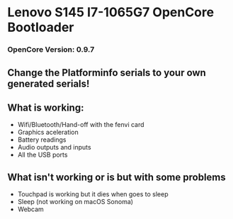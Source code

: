 # Lenovo S145 I7-1065G7 OpenCore Bootloader

### OpenCore Version: 0.9.7
## Change the Platforminfo serials to your own generated serials!

## What is working:
- Wifi/Bluetooth/Hand-off with the fenvi card
- Graphics aceleration
- Battery readings
- Audio outputs and inputs
- All the USB ports

## What isn't working or is but with some problems
- Touchpad is working but it dies when goes to sleep
- Sleep (not working on macOS Sonoma)
- Webcam
 
